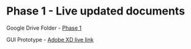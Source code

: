 # Phase 1 - Live updated documents
Google Drive Folder - [Phase 1](https://drive.google.com/open?id=1r8x1INggXYOpgaLXYn31oXu3fECVnMJN)

GUI Prototype - [Adobe XD live link](https://xd.adobe.com/view/416c05ca-d5b2-4500-7f7d-9e79c8a813e8-375d/)
